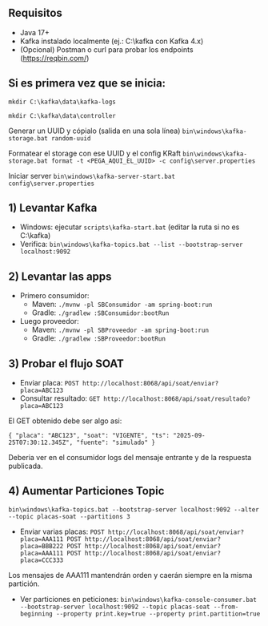 ## Requisitos
- Java 17+
- Kafka instalado localmente (ej.: C:\kafka con Kafka 4.x)
- (Opcional) Postman o curl para probar los endpoints (https://reqbin.com/)

## Si es primera vez que se inicia:
`mkdir C:\kafka\data\kafka-logs`

`mkdir C:\kafka\data\controller`

Generar un UUID y cópialo (salida en una sola línea)
`bin\windows\kafka-storage.bat random-uuid`

Formatear el storage con ese UUID y el config KRaft
`bin\windows\kafka-storage.bat format -t <PEGA_AQUI_EL_UUID> -c config\server.properties`

Iniciar server
`bin\windows\kafka-server-start.bat config\server.properties`


## 1) Levantar Kafka
- Windows: ejecutar `scripts\kafka-start.bat` (editar la ruta si no es C:\kafka)
- Verifica: `bin\windows\kafka-topics.bat --list --bootstrap-server localhost:9092`

## 2) Levantar las apps
- Primero consumidor:  
  - Maven: `./mvnw -pl SBConsumidor -am spring-boot:run`  
  - Gradle: `./gradlew :SBConsumidor:bootRun`
- Luego proveedor:  
  - Maven: `./mvnw -pl SBProveedor -am spring-boot:run`  
  - Gradle: `./gradlew :SBProveedor:bootRun`

## 3) Probar el flujo SOAT
- Enviar placa: `POST http://localhost:8068/api/soat/enviar?placa=ABC123`
- Consultar resultado: `GET http://localhost:8068/api/soat/resultado?placa=ABC123`

El GET obtenido debe ser algo asi:

`{
  "placa": "ABC123",
  "soat": "VIGENTE",
  "ts": "2025-09-25T07:30:12.345Z",
  "fuente": "simulado"
}`

Deberia ver en el consumidor logs del mensaje entrante y de la respuesta publicada.

## 4) Aumentar Particiones Topic
`bin\windows\kafka-topics.bat --bootstrap-server localhost:9092 --alter --topic placas-soat --partitions 3`
- Enviar varias placas:
`POST http://localhost:8068/api/soat/enviar?placa=AAA111
POST http://localhost:8068/api/soat/enviar?placa=BBB222
POST http://localhost:8068/api/soat/enviar?placa=AAA111
POST http://localhost:8068/api/soat/enviar?placa=CCC333`

Los mensajes de AAA111 mantendrán orden y caerán siempre en la misma partición.
- Ver particiones en peticiones:
`bin\windows\kafka-console-consumer.bat --bootstrap-server localhost:9092 --topic placas-soat --from-beginning --property print.key=true --property print.partition=true`


